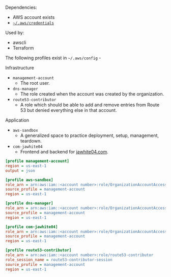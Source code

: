 Dependencies:
- AWS account exists
- [`~/.aws/credentials`](./aws-credentials.md)

Used by:
- awscli
- Terraform

The following profiles exist in `~/.aws/config` -

Infrastructure
- `management-account`
    - The root user.
- `dns-manager`
    - The role created when the account was created by the organization.
- `route53-contributor`
    - A role which should be able to add and remove entries from Route 53 but denied everything else in that account.

Application
- `aws-sandbox`
    - A generalized space to practice deployment, setup, management, teardown.
- `com-jawhite04`
    - Frontend and backend for [jawhite04.com](jawhite04.com).

```ini
[profile management-account]
region = us-east-1
output = json

[profile aws-sandbox]
role_arn = arn:aws:iam::<account number>:role/OrganizationAccountAccessRole
source_profile = management-account
region = us-east-1

[profile dns-manager]
role_arn = arn:aws:iam::<account number>:role/OrganizationAccountAccessRole
source_profile = management-account
region = us-east-1

[profile com-jawhite04]
role_arn = arn:aws:iam::<account number>:role/OrganizationAccountAccessRole
source_profile = management-account
region = us-east-1

[profile route53-contributor]
role_arn = arn:aws:iam::<account number>:role/route53-contributor
role_session_name = route53-contributor-session
source_profile = management-account
region = us-east-1
```
